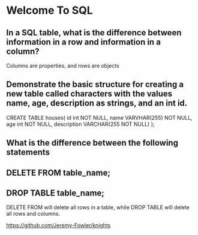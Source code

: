 # Welcome To SQL

## In a SQL table, what is the difference between information in a row and information in a column?

Columns are properties, and rows are objects

## Demonstrate the basic structure for creating a new table called characters with the values name, age, description as strings, and an int id.

CREATE TABLE houses(
  id int NOT NULL,
  name VARVHAR(255) NOT NULL,
  age int NOT NULL,
  description VARCHAR(255 NOT NULL)
);

## What is the difference between the following statements

## DELETE FROM table_name;
## DROP TABLE table_name;

DELETE FROM will delete all rows in a table, while DROP TABLE will delete all rows and columns.

https://github.com/Jeremy-Fowler/knights